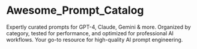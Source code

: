 # Awesome_Prompt_Catalog
Expertly curated prompts for GPT-4, Claude, Gemini &amp; more. Organized by category, tested for performance, and optimized for professional AI workflows. Your go-to resource for high-quality AI prompt engineering.
